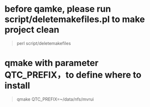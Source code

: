 
# before qamke, please run script/deletemakefiles.pl to make project clean
>perl script/deletemakefiles

# qmake with parameter QTC_PREFIX，to define where to install
>qmake QTC_PREFIX=~/data/nfs/mvrui




